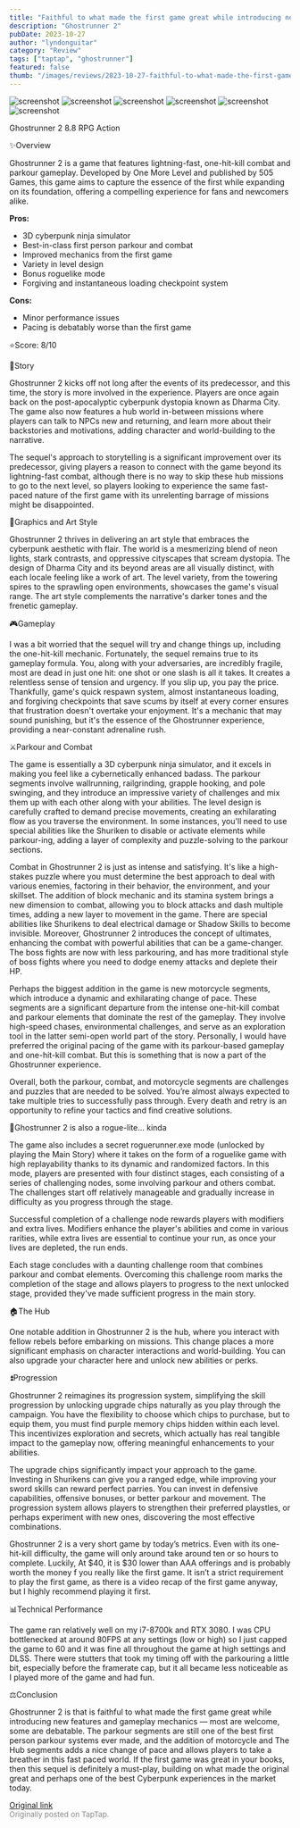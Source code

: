 ```yaml
---
title: "Faithful to what made the first game great while introducing new features | Review - Ghostrunner 2"
description: "Ghostrunner 2"
pubDate: 2023-10-27
author: "lyndonguitar"
category: "Review"
tags: ["taptap", "ghostrunner"]
featured: false
thumb: "/images/reviews/2023-10-27-faithful-to-what-made-the-first-game-great-while-introducing-new-features--review---ghost-0.avif"
---
```


<div class="gallery">
  <img src="/images/reviews/2023-10-27-faithful-to-what-made-the-first-game-great-while-introducing-new-features--review---ghost-0.avif" alt="screenshot" />
  <img src="/images/reviews/2023-10-27-faithful-to-what-made-the-first-game-great-while-introducing-new-features--review---ghost-1.avif" alt="screenshot" />
  <img src="/images/reviews/2023-10-27-faithful-to-what-made-the-first-game-great-while-introducing-new-features--review---ghost-2.avif" alt="screenshot" />
  <img src="/images/reviews/2023-10-27-faithful-to-what-made-the-first-game-great-while-introducing-new-features--review---ghost-3.avif" alt="screenshot" />
  <img src="/images/reviews/2023-10-27-faithful-to-what-made-the-first-game-great-while-introducing-new-features--review---ghost-4.avif" alt="screenshot" />
  <img src="/images/reviews/2023-10-27-faithful-to-what-made-the-first-game-great-while-introducing-new-features--review---ghost-5.avif" alt="screenshot" />
</div>

Ghostrunner 2
8.8
RPG
Action

✨Overview

Ghostrunner 2 is a game that features lightning-fast, one-hit-kill combat and parkour gameplay. Developed by One More Level and published by 505 Games, this game aims to capture the essence of the first while expanding on its foundation, offering a compelling experience for fans and newcomers alike.


**Pros:**
- 3D cyberpunk ninja simulator
- Best-in-class first person parkour and combat
- Improved mechanics from the first game
- Variety in level design
- Bonus roguelike mode
- Forgiving and instantaneous loading checkpoint system



**Cons:**
- Minor performance issues
- Pacing is debatably worse than the first game


⭐️Score: 8/10

📖Story

Ghostrunner 2 kicks off not long after the events of its predecessor, and this time, the story is more involved in the experience. Players are once again back on the post-apocalyptic cyberpunk dystopia known as Dharma City. The game also now features a hub world in-between missions where players can talk to NPCs new and returning, and learn more about their backstories and motivations, adding character and world-building to the narrative.

The sequel's approach to storytelling is a significant improvement over its predecessor, giving players a reason to connect with the game beyond its lightning-fast combat, although there is no way to skip these hub missions to go to the next level, so players looking to experience the same fast-paced nature of the first game with its unrelenting barrage of missions might be disappointed.

🎨Graphics and Art Style

Ghostrunner 2 thrives in delivering an art style that embraces the cyberpunk aesthetic with flair. The world is a mesmerizing blend of neon lights, stark contrasts, and oppressive cityscapes that scream dystopia. The design of Dharma City and its beyond areas are all visually distinct, with each locale feeling like a work of art. The level variety, from the towering spires to the sprawling open environments, showcases the game's visual range. The art style complements the narrative's darker tones and the frenetic gameplay.

🎮Gameplay

I was a bit worried that the sequel will try and change things up, including the one-hit-kill mechanic. Fortunately, the sequel remains true to its gameplay formula. You, along with your adversaries, are incredibly fragile, most are dead in just one hit: one shot or one slash is all it takes. It creates a relentless sense of tension and urgency. If you slip up, you pay the price. Thankfully, game's quick respawn system, almost instantaneous loading, and forgiving checkpoints that save scums by itself at every corner ensures that frustration doesn't overtake your enjoyment. It's a mechanic that may sound punishing, but it's the essence of the Ghostrunner experience, providing a near-constant adrenaline rush.

⚔️Parkour and Combat

The game is essentially a 3D cyberpunk ninja simulator, and it excels in making you feel like a cybernetically enhanced badass. The parkour segments involve wallrunning, railgrinding, grapple hooking, and pole swinging, and they introduce an impressive variety of challenges and mix them up with each other along with your abilities. The level design is carefully crafted to demand precise movements, creating an exhilarating flow as you traverse the environment. In some instances, you'll need to use special abilities like the Shuriken to disable or activate elements while parkour-ing, adding a layer of complexity and puzzle-solving to the parkour sections.

Combat in Ghostrunner 2 is just as intense and satisfying. It's like a high-stakes puzzle where you must determine the best approach to deal with various enemies, factoring in their behavior, the environment, and your skillset. The addition of block mechanic and its stamina system brings a new dimension to combat, allowing you to block attacks and dash multiple times, adding a new layer to movement in the game. There are special abilities like Shurikens to deal electrical damage or Shadow Skills to become invisible. Moreover, Ghostrunner 2 introduces the concept of ultimates, enhancing the combat with powerful abilities that can be a game-changer. The boss fights are now with less parkouring, and has more traditional style of boss fights where you need to dodge enemy attacks and deplete their HP.

Perhaps the biggest addition in the game is new motorcycle segments, which introduce a dynamic and exhilarating change of pace. These segments are a significant departure from the intense one-hit-kill combat and parkour elements that dominate the rest of the gameplay. They involve high-speed chases, environmental challenges, and serve as an exploration tool in the latter semi-open world part of the story. Personally, I would have preferred the original pacing of the game with its parkour-based gameplay and one-hit-kill combat. But this is something that is now a part of the Ghostrunner experience.

Overall, both the parkour, combat, and motorcycle segments are challenges and puzzles that are needed to be solved. You’re almost always expected to take multiple tries to successfully pass through. Every death and retry is an opportunity to refine your tactics and find creative solutions.

🎲Ghostrunner 2 is also a rogue-lite… kinda

The game also includes a secret roguerunner.exe mode (unlocked by playing the Main Story) where it takes on the form of a roguelike game with high replayability thanks to its dynamic and randomized factors. In this mode, players are presented with four distinct stages, each consisting of a series of challenging nodes, some involving parkour and others combat. The challenges start off relatively manageable and gradually increase in difficulty as you progress through the stage.

Successful completion of a challenge node rewards players with modifiers and extra lives. Modifiers enhance the player's abilities and come in various rarities, while extra lives are essential to continue your run, as once your lives are depleted, the run ends.

Each stage concludes with a daunting challenge room that combines parkour and combat elements. Overcoming this challenge room marks the completion of the stage and allows players to progress to the next unlocked stage, provided they've made sufficient progress in the main story.

🏠The Hub

One notable addition in Ghostrunner 2 is the hub, where you interact with fellow rebels before embarking on missions. This change places a more significant emphasis on character interactions and world-building. You can also upgrade your character here and unlock new abilities or perks.

⏫Progression

Ghostrunner 2 reimagines its progression system, simplifying the skill progression by unlocking upgrade chips naturally as you play through the campaign. You have the flexibility to choose which chips to purchase, but to equip them, you must find purple memory chips hidden within each level. This incentivizes exploration and secrets, which actually has real tangible impact to the gameplay now, offering meaningful enhancements to your abilities.

The upgrade chips significantly impact your approach to the game. Investing in Shurikens can give you a ranged edge, while improving your sword skills can reward perfect parries. You can invest in defensive capabilities, offensive bonuses, or better parkour and movement. The progression system allows players to strengthen their preferred playstles, or perhaps experiment with new ones, discovering the most effective combinations.

Ghostrunner 2 is a very short game by today’s metrics. Even with its one-hit-kill difficulty, the game will only around take around ten or so hours to complete. Luckily, At $40, it is $30 lower than AAA offerings and is probably worth the money f you really like the first game. It isn’t a strict requirement to play the first game, as there is a video recap of the first game anyway, but I highly recommend playing it first.

📊Technical Performance

The game ran relatively well on my i7-8700k and RTX 3080. I was CPU bottlenecked at around 80FPS at any settings (low or high) so I just capped the game to 60 and it was fine all throughout the game at high settings and DLSS. There were stutters that took my timing off with the parkouring a little bit, especially before the framerate cap, but it all became less noticeable as I played more of the game and had fun.

⚖️Conclusion

Ghostrunner 2 is that is faithful to what made the first game great while introducing new features and gameplay mechanics — most are welcome, some are debatable. The parkour segments are still one of the best first person parkour systems ever made, and the addition of motorcycle and The Hub segments adds a nice change of pace and allows players to take a breather in this fast paced world. If the first game was great in your books, then this sequel is definitely a must-play, building on what made the original great and perhaps one of the best Cyberpunk experiences in the market today.

[Original link](https://www.taptap.io/post/6481096)<br><span style="font-size: 0.95em; color: #888;">Originally posted on TapTap.</span>
